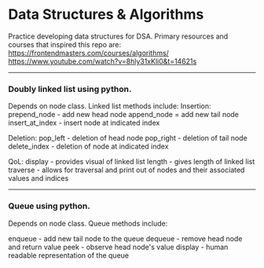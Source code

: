 # Data Structures & Algorithms
Practice developing data structures for DSA. 
Primary resources and courses that inspired this repo are:
https://frontendmasters.com/courses/algorithms/
https://www.youtube.com/watch?v=8hly31xKli0&t=14621s

--------------------
### Doubly linked list using python.

Depends on node class. Linked list methods include:
Insertion:
prepend_node - add new head node
append_node = add new tail node
insert_at_index - insert node at indicated index

Deletion:
pop_left - deletion of head node
pop_right - deletion of tail node
delete_index - deletion of node at indicated index

QoL:
display - provides visual of linked list
length - gives length of linked list
traverse - allows for traversal and print out of nodes and their associated values and indices

--------------------
### Queue using python.

Depends on node class. Queue methods include:

enqueue - add new tail node to the queue
dequeue - remove head node and return value
peek - observe head node's value
display - human readable representation of the queue
